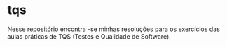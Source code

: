 # tqs

Nesse repositório encontra -se minhas resoluções para os exercícios das aulas práticas de TQS (Testes e Qualidade de Software).
